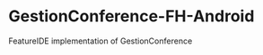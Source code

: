 GestionConference-FH-Android
============================

FeatureIDE implementation of GestionConference

